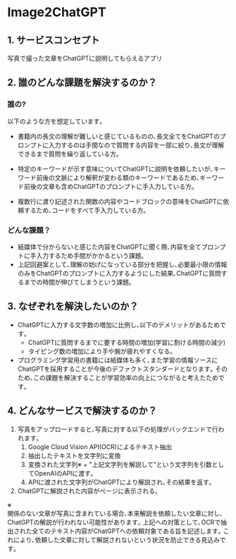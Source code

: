 # Image2ChatGPT
## 1. サービスコンセプト
写真で撮った文章をChatGPTに説明してもらえるアプリ
## 2. 誰のどんな課題を解決するのか？
### 誰の?
以下のような方を想定しています｡

- 書籍内の長文の理解が難しいと感じているものの､長文全てをChatGPTのプロンプトに入力するのは手間なので質問する内容を一部に絞り､長文が理解できるまで質問を繰り返している方｡

- 特定のキーワードが示す意味についてChatGPTに説明を依頼したいが､キーワード前後の文脈により解釈が変わる類のキーワードであるため､キーワード前後の文章も含めChatGPTのプロンプトに手入力している方｡

- 複数行に渡り記述された関数の内容やコードブロックの意味をChatGPTに依頼するため､コードをすべて手入力している方｡

### どんな課題？
- 紙媒体で分からないと感じた内容をChatGPTに聞く際､内容を全てプロンプトに手入力するため手間がかかるという課題｡
- 上記回避案として､理解の妨げになっている部分を把握し､必要最小限の情報のみをChatGPTのプロンプトに入力するようにした結果､ChatGPTに質問するまでの時間が伸びてしまうという課題｡
## 3. なぜぞれを解決したいのか？
- ChatGPTに入力する文字数の増加に比例し､以下のデメリットがあるためです｡
   - ChatGPTに質問するまでに要する時間の増加(学習に割ける時間の減少)
   - タイピング数の増加により手や腕が疲れやすくなる｡
- プログラミング学習用の書籍には紙媒体も多く､また学習の情報ソースにChatGPTを採用することが今後のデファクトスタンダードとなります｡ そのため､この課題を解決することが学習効率の向上につながると考えたためです｡
## 4. どんなサービスで解決するのか？
1. 写真をアップロードすると､写真に対する以下の処理がバックエンドで行われます｡
   1. Google Cloud Vision API(OCR)によるテキスト抽出
   2. 抽出したテキストを文字列に変換
   3. 変換された文字列※ + "上記文字列を解説して"という文字列を引数としてOpenAIのAPIに渡す｡
   4. APIに渡された文字列がChatGPTにより解説され､その結果を返す｡
2. ChatGPTに解説された内容がページに表示される｡
 
※  
関係のない文章が写真に含まれている場合､本来解説を依頼したい文章に対し､ChatGPTの解説が行われない可能性があります｡  上記への対策として､OCRで抽出された全てのテキスト内容がChatGPTへの依頼対象である旨を記述します｡  これにより､依頼した文章に対して解説されないという状況を防止できる見込みです｡  